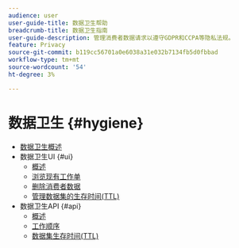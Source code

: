 ```yaml
---
audience: user
user-guide-title: 数据卫生帮助
breadcrumb-title: 数据卫生指南
user-guide-description: 管理消费者数据请求以遵守GDPR和CCPA等隐私法规。
feature: Privacy
source-git-commit: b119cc56701a0e6038a31e032b7134fb5d0fbbad
workflow-type: tm+mt
source-wordcount: '54'
ht-degree: 3%

---
```



# 数据卫生 {#hygiene}

* [数据卫生概述](./home.md)
* 数据卫生UI {#ui}
   * [概述](./ui/overview.md)
   * [浏览现有工作单](./ui/browse.md)
   * [删除消费者数据](./ui/delete-consumer.md)
   * [管理数据集的生存时间(TTL)](./ui/ttl.md)
* 数据卫生API {#api}
   * [概述](./api/overview.md)
   * [工作顺序](./api/workorder.md)
   * [数据集生存时间(TTL)](./api/ttl.md)
